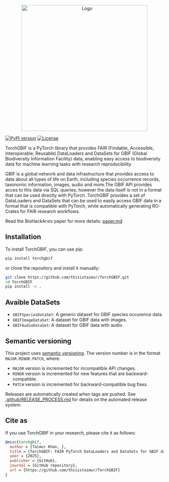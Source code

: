<p align="center">
    <img src="static/logo2_nobg.png" alt="Logo" width="400">
</p>

[![PyPI version](https://badge.fury.io/py/torchgbif.svg)](https://badge.fury.io/py/torchgbif)
[![License](https://img.shields.io/badge/license-MIT-blue.svg)](https://opensource.org/license/mit/)

TorchGBIF is a PyTorch library that provides FAIR (Findable, Accessible, Interoperable, Reusable) DataLoaders and DataSets for GBIF (Global Biodiversity Information Facility) data, enabling easy access to biodiversity data for machine learning tasks with research reproducibility.

GBIF is a global network and data infrastructure that provides access to data about all types of life on Earth, including species occurrence records, taxonomic information, images, audio and more.The GBIF API provides acces to this data via SQL queries, however the data itself is not in a format that can be used directly with PyTorch. TorchGBIF provides a set of DataLoaders and DataSets that can be used to easily access GBIF data in a format that is compatible with PyTorch, while automatically generating RO-Crates for FAIR research workflows.

Read the BioHackArxiv paper for more details: [paper.md](paper.md)

## Installation

To install TorchGBIF, you can use pip:

```bash
pip install torchgbif
```

or clone the repository and install it manually:

```bash
git clone https://github.com/thisistaimur/TorchGBIF.git
cd TorchGBIF
pip install -e .
```

## Avaible DataSets

- `GBIFSpeciesDataSet`: A generic dataset for GBIF species occurence data.
- `GBIFImageDataSet`: A dataset for GBIF data with images.
- `GBIFAudioDataSet`: A dataset for GBIF data with audio.

## Semantic versioning

This project uses [semantic versioning](https://semver.org/). The version number is in the format `MAJOR.MINOR.PATCH`, where:

- `MAJOR` version is incremented for incompatible API changes.
- `MINOR` version is incremented for new features that are backward-compatible.
- `PATCH` version is incremented for backward-compatible bug fixes.

Releases are automatically created when tags are pushed. See [.github/RELEASE_PROCESS.md](.github/RELEASE_PROCESS.md) for details on the automated release system.




## Cite as

If you use TorchGBIF in your research, please cite it as follows:

```bibtex
@misc{torchgbif,
  author = {Taimur Khan, },
  title = {TorchGBIF: FAIR PyTorch DataLoaders and DataSets for GBIF data},
  year = {2025},
  publisher = {GitHub},
  journal = {GitHub repository},
  url = {https://github.com/thisistaimur/TorchGBIF}
}
```